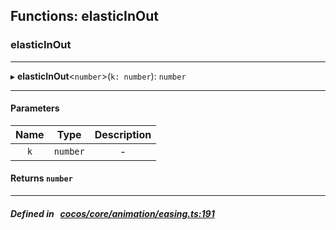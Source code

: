 ## Functions: elasticInOut

### elasticInOut


___
▸ **elasticInOut**<`number`\>(`k: number`): `number`
___


#### Parameters

| Name | Type | Description |
| :------: | :------: | :------: |
| `k` | `number` | - |


#### Returns `number` 
___


##### Defined in &nbsp;   [cocos/core/animation/easing.ts:191](https://github.com/cocos-creator/engine/blob/c7bf6b8a9/cocos/core/animation/easing.ts#L191)&nbsp;
